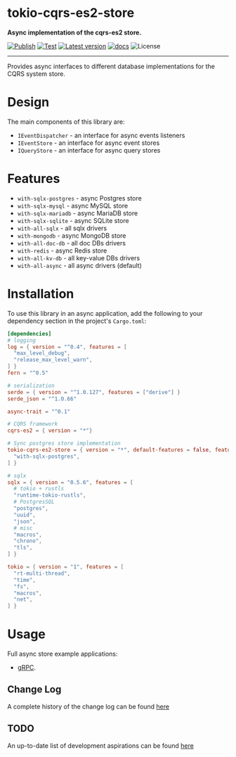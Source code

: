 # tokio-cqrs-es2-store

**Async implementation of the cqrs-es2 store.**

[![Publish](https://github.com/brgirgis/tokio-cqrs-es2-store/actions/workflows/crates-io.yml/badge.svg)](https://github.com/brgirgis/tokio-cqrs-es2-store/actions/workflows/crates-io.yml)
[![Test](https://github.com/brgirgis/tokio-cqrs-es2-store/actions/workflows/rust-ci.yml/badge.svg)](https://github.com/brgirgis/tokio-cqrs-es2-store/actions/workflows/rust-ci.yml)
[![Latest version](https://img.shields.io/crates/v/tokio-cqrs-es2-store)](https://crates.io/crates/tokio-cqrs-es2-store)
[![docs](https://img.shields.io/badge/API-docs-blue.svg)](https://docs.rs/tokio-cqrs-es2-store)
![License](https://img.shields.io/crates/l/tokio-cqrs-es2-store.svg)

---

Provides async interfaces to different database implementations for the CQRS system store.

# Design

The main components of this library are:

- `IEventDispatcher` - an interface for async events listeners
- `IEventStore` - an interface for async event stores
- `IQueryStore` - an interface for async query stores

# Features

- `with-sqlx-postgres` - async Postgres store
- `with-sqlx-mysql` - async MySQL store
- `with-sqlx-mariadb` - async MariaDB store
- `with-sqlx-sqlite` - async SQLite store
- `with-all-sqlx` - all sqlx drivers
- `with-mongodb` - async MongoDB store
- `with-all-doc-db` - all doc DBs drivers
- `with-redis` - async Redis store
- `with-all-kv-db` - all key-value DBs drivers
- `with-all-async` - all async drivers (default)

# Installation

To use this library in an async application, add the following to
your dependency section in the project's `Cargo.toml`:

```toml
[dependencies]
# logging
log = { version = "^0.4", features = [
  "max_level_debug",
  "release_max_level_warn",
] }
fern = "^0.5"

# serialization
serde = { version = "^1.0.127", features = ["derive"] }
serde_json = "^1.0.66"

async-trait = "^0.1"

# CQRS framework
cqrs-es2 = { version = "*"}

# Sync postgres store implementation
tokio-cqrs-es2-store = { version = "*", default-features = false, features = [
  "with-sqlx-postgres",
] }

# sqlx
sqlx = { version = "0.5.6", features = [
  # tokio + rustls
  "runtime-tokio-rustls",
  # PostgresSQL
  "postgres",
  "uuid",
  "json",
  # misc
  "macros",
  "chrono",
  "tls",
] }

tokio = { version = "1", features = [
  "rt-multi-thread",
  "time",
  "fs",
  "macros",
  "net",
] }
```

# Usage

Full async store example applications:

- [gRPC](https://github.com/brgirgis/tokio-cqrs-es2-store/tree/master/examples/grpc).

## Change Log

A complete history of the change log can be found [here](https://github.com/brgirgis/tokio-cqrs-es2-store/blob/master/ChangeLog.md)

## TODO

An up-to-date list of development aspirations can be found [here](https://github.com/brgirgis/tokio-cqrs-es2-store/blob/master/TODO.md)
